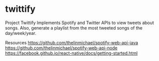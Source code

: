 # twittify

Project Twittify
Implements Spotify and Twitter APIs to view tweets about songs.
Also, generate a playlist from the most tweeted songs of the day/week/year.

Resources
https://github.com/thelinmichael/spotify-web-api-java
https://github.com/thelinmichael/spotify-web-api-node
https://facebook.github.io/react-native/docs/getting-started.html

